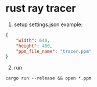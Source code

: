 # rust ray tracer

1. setup settings.json
example:
```json
{
    "width": 640,
    "height": 480,
    "ppm_file_name": "tracer.ppm"
}
```

2. run
```
cargo run --release && open *.ppm
```